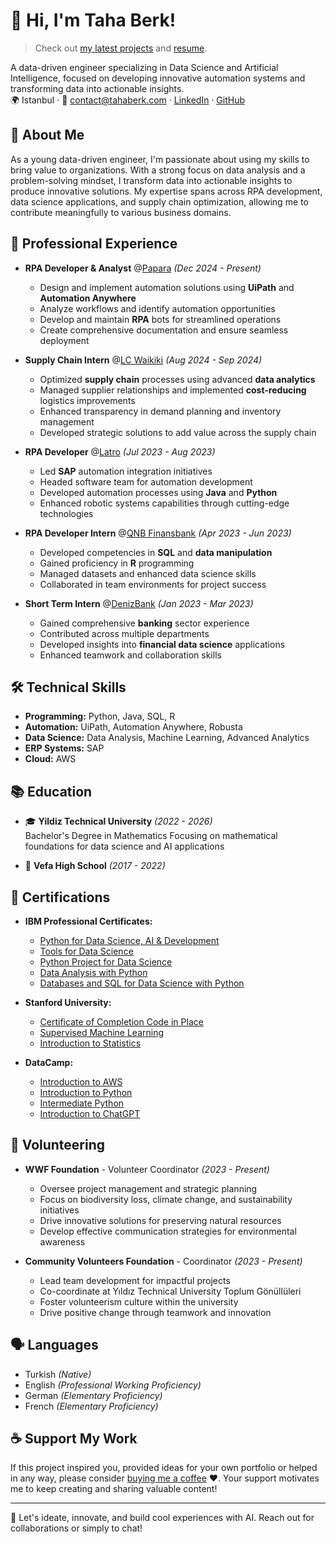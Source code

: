 # 👋 Hi, I'm Taha Berk! 

> Check out [my latest projects](/projects/) and [resume](https://drive.google.com/file/d/1pPry-x0oDfVfSsw_AMhRAT4wmP7BDxyS/view?usp=sharing).

A data-driven engineer specializing in Data Science and Artificial Intelligence, focused on developing innovative automation systems and transforming data into actionable insights.  
🌍 Istanbul · 📧 contact@tahaberk.com · [LinkedIn](https://www.linkedin.com/in/tahaberkterekli) · [GitHub](https://github.com/TerekliTahaBerk)

## 🚀 About Me

As a young data-driven engineer, I'm passionate about using my skills to bring value to organizations. With a strong focus on data analysis and a problem-solving mindset, I transform data into actionable insights to produce innovative solutions. My expertise spans across RPA development, data science applications, and supply chain optimization, allowing me to contribute meaningfully to various business domains.

## 💼 Professional Experience

- **RPA Developer & Analyst** @[Papara](https://www.papara.com) _(Dec 2024 - Present)_
  - Design and implement automation solutions using **UiPath** and **Automation Anywhere**
  - Analyze workflows and identify automation opportunities
  - Develop and maintain **RPA** bots for streamlined operations
  - Create comprehensive documentation and ensure seamless deployment

- **Supply Chain Intern** @[LC Waikiki](https://www.lcwaikiki.com) _(Aug 2024 - Sep 2024)_
  - Optimized **supply chain** processes using advanced **data analytics**
  - Managed supplier relationships and implemented **cost-reducing** logistics improvements
  - Enhanced transparency in demand planning and inventory management
  - Developed strategic solutions to add value across the supply chain

- **RPA Developer** @[Latro](https://www.latro.com.tr) _(Jul 2023 - Aug 2023)_
  - Led **SAP** automation integration initiatives
  - Headed software team for automation development
  - Developed automation processes using **Java** and **Python**
  - Enhanced robotic systems capabilities through cutting-edge technologies

- **RPA Developer Intern** @[QNB Finansbank](https://www.qnbfinansbank.com) _(Apr 2023 - Jun 2023)_
  - Developed competencies in **SQL** and **data manipulation**
  - Gained proficiency in **R** programming
  - Managed datasets and enhanced data science skills
  - Collaborated in team environments for project success

- **Short Term Intern** @[DenizBank](https://www.denizbank.com) _(Jan 2023 - Mar 2023)_
  - Gained comprehensive **banking** sector experience
  - Contributed across multiple departments
  - Developed insights into **financial data science** applications
  - Enhanced teamwork and collaboration skills

## 🛠️ Technical Skills

- **Programming:** Python, Java, SQL, R
- **Automation:** UiPath, Automation Anywhere, Robusta
- **Data Science:** Data Analysis, Machine Learning, Advanced Analytics
- **ERP Systems:** SAP
- **Cloud:** AWS

## 📚 Education

- 🎓 **Yildiz Technical University** _(2022 - 2026)_  
  Bachelor's Degree in Mathematics
  Focusing on mathematical foundations for data science and AI applications

- 🏫 **Vefa High School** _(2017 - 2022)_

## 🎯 Certifications

- **IBM Professional Certificates:**
  - [Python for Data Science, AI & Development](https://www.coursera.org/account/accomplishments/verify/UAW9C6KPL2G3?utm_source=link&utm_medium=certificate&utm_content=cert_image&utm_campaign=pdf_header_button&utm_product=course)
  - [Tools for Data Science](https://drive.google.com/file/d/1m3vCV9NLV2oKxnhdpMob3PMzGVAG61Hh/view?usp=share_link)
  - [Python Project for Data Science](https://www.coursera.org/account/accomplishments/verify/3NDCKLNS7Y6J?utm_source=link&utm_medium=certificate&utm_content=cert_image&utm_campaign=pdf_header_button&utm_product=course)
  - [Data Analysis with Python](https://drive.google.com/file/d/1m3vCV9NLV2oKxnhdpMob3PMzGVAG61Hh/view?usp=share_link)
  - [Databases and SQL for Data Science with Python](https://drive.google.com/file/d/1m3vCV9NLV2oKxnhdpMob3PMzGVAG61Hh/view?usp=share_link)

- **Stanford University:**
  - [Certificate of Completion Code in Place](https://drive.google.com/file/d/1m3vCV9NLV2oKxnhdpMob3PMzGVAG61Hh/view?usp=share_link)
  - [Supervised Machine Learning](https://drive.google.com/file/d/1m3vCV9NLV2oKxnhdpMob3PMzGVAG61Hh/view?usp=share_link)
  - [Introduction to Statistics](https://drive.google.com/file/d/1m3vCV9NLV2oKxnhdpMob3PMzGVAG61Hh/view?usp=share_link)

- **DataCamp:**
  - [Introduction to AWS](https://drive.google.com/file/d/1cNp0Qj6ICVsn2RwS_e5vORIuj0IYfQTd/view?usp=share_link)
  - [Introduction to Python](https://drive.google.com/file/d/1m3vCV9NLV2oKxnhdpMob3PMzGVAG61Hh/view?usp=share_link)
  - [Intermediate Python](https://drive.google.com/file/d/1m3vCV9NLV2oKxnhdpMob3PMzGVAG61Hh/view?usp=share_link)
  - [Introduction to ChatGPT](https://drive.google.com/file/d/1dm-LVmu3S_Hgliej_CxRCd0RO_8L8qx0/view?usp=share_link)

## 🌱 Volunteering

- **WWF Foundation** - Volunteer Coordinator _(2023 - Present)_
  - Oversee project management and strategic planning
  - Focus on biodiversity loss, climate change, and sustainability initiatives
  - Drive innovative solutions for preserving natural resources
  - Develop effective communication strategies for environmental awareness

- **Community Volunteers Foundation** - Coordinator _(2023 - Present)_
  - Lead team development for impactful projects
  - Co-coordinate at Yıldız Technical University Toplum Gönüllüleri
  - Foster volunteerism culture within the university
  - Drive positive change through teamwork and innovation

## 🗣️ Languages

- Turkish _(Native)_
- English _(Professional Working Proficiency)_
- German _(Elementary Proficiency)_
- French _(Elementary Proficiency)_

## ☕️ Support My Work
If this project inspired you, provided ideas for your own portfolio or helped in any way, please consider [buying me a coffee](https://www.buymeacoffee.com/tahaberkterekli) ❤️. Your support motivates me to keep creating and sharing valuable content! 

---
🔗 Let's ideate, innovate, and build cool experiences with AI. Reach out for collaborations or simply to chat!
